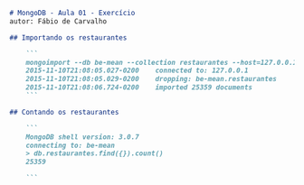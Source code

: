 ```md
# MongoDB - Aula 01 - Exercício
autor: Fábio de Carvalho

## Importando os restaurantes

    ```
    mongoimport --db be-mean --collection restaurantes --host=127.0.0.1 --drop --file restaurantes.json
    2015-11-10T21:08:05.027-0200    connected to: 127.0.0.1
    2015-11-10T21:08:05.029-0200    dropping: be-mean.restaurantes
    2015-11-10T21:08:06.724-0200    imported 25359 documents
    ```

## Contando os restaurantes

    ```
    MongoDB shell version: 3.0.7
    connecting to: be-mean
    > db.restaurantes.find({}).count()
    25359

    ```